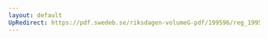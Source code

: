 ```yaml
---
layout: default
UpRedirect: https://pdf.swedeb.se/riksdagen-volumeG-pdf/199596/reg_199596/reg_199596_0163.pdf
---
```

